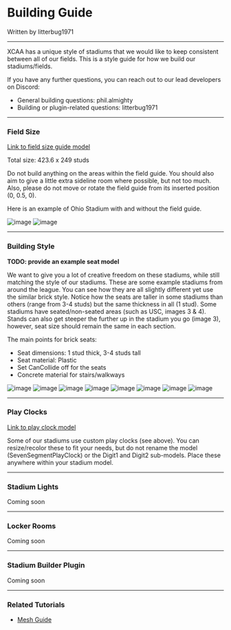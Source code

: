 # Building Guide
Written by litterbug1971

---

XCAA has a unique style of stadiums that we would like to keep consistent between all of our fields. This is a style guide for how we build our stadiums/fields.

If you have any further questions, you can reach out to our lead developers on Discord:
- General building questions: phil.almighty
- Building or plugin-related questions: litterbug1971

---

### Field Size

[Link to field size guide model](https://github.com/cyberplanet1870/xcaa/blob/main/assets/XCAA_Field_Guide.rbxm)

Total size: 423.6 x 249 studs

Do not build anything on the areas within the field guide. You should also aim to give a little extra sideline room where possible, but not too much.
Also, please do not move or rotate the field guide from its inserted position (0, 0.5, 0).

Here is an example of Ohio Stadium with and without the field guide.

![image](https://github.com/cyberplanet1870/xcaa/assets/123999017/d584527c-8e22-4a38-b3b8-d49260e612ac)
![image](https://github.com/cyberplanet1870/xcaa/assets/123999017/71eec08e-e33e-4664-9791-08d2361fb6e1)

---

### Building Style

**TODO: provide an example seat model**

We want to give you a lot of creative freedom on these stadiums, while still matching the style of our stadiums.
These are some example stadiums from around the league. You can see how they are all slightly different yet use the similar brick style. 
Notice how the seats are taller in some stadiums than others (range from 3-4 studs) but the same thickness in all (1 stud).
Some stadiums have seated/non-seated areas (such as USC, images 3 & 4). 
Stands can also get steeper the further up in the stadium you go (image 3), however, seat size should remain the same in each section. 

The main points for brick seats:
- Seat dimensions: 1 stud thick, 3-4 studs tall
- Seat material: Plastic
- Set CanCollide off for the seats
- Concrete material for stairs/walkways

![image](https://github.com/cyberplanet1870/xcaa/assets/123999017/2e0df49a-82e9-4dc9-9218-09df22cc68c7)
![image](https://github.com/cyberplanet1870/xcaa/assets/123999017/3c5f7c8e-f2c1-49a9-abf1-aadbb3d67b26)
![image](https://github.com/cyberplanet1870/xcaa/assets/123999017/3b04e8b2-026f-49eb-bd18-3a1b0dbfe83c)
![image](https://github.com/cyberplanet1870/xcaa/assets/123999017/4c9d6667-55ca-4c7d-84c5-a6f2ff117105)
![image](https://github.com/cyberplanet1870/xcaa/assets/123999017/e703f4a4-fa74-4564-8afa-e80e6db23e02)
![image](https://github.com/cyberplanet1870/xcaa/assets/123999017/d4ff7fc3-2da9-4b1b-9add-bd393dcbe656)
![image](https://github.com/cyberplanet1870/xcaa/assets/123999017/63abd057-53c9-4673-8b26-9e503d3594a1)
![image](https://github.com/cyberplanet1870/xcaa/assets/123999017/eeb2f5d5-3695-48c3-8c1a-de331a1b87d8)

---

### Play Clocks

[Link to play clock model](https://github.com/cyberplanet1870/xcaa/blob/main/assets/PlayClock.rbxm)

Some of our stadiums use custom play clocks (see above). You can resize/recolor these to fit your needs, but do not rename the model (SevenSegmentPlayClock) or the Digit1 and Digit2 sub-models.
Place these anywhere within your stadium model.

---

### Stadium Lights

Coming soon

---

### Locker Rooms

Coming soon

---

### Stadium Builder Plugin

Coming soon

---

### Related Tutorials

- [Mesh Guide](https://github.com/cyberplanet1870/xcaa/blob/main/mesh_guide.md)

